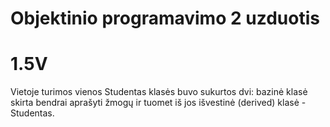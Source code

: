 # Objektinio programavimo 2 uzduotis
# 1.5V
Vietoje turimos vienos Studentas klasės buvo sukurtos dvi: bazinė klasė skirta bendrai aprašyti žmogų ir tuomet iš jos išvestinė (derived) klasė - Studentas.

 
